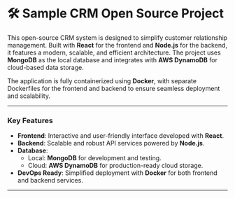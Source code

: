 # 🛠️ Sample CRM Open Source Project  

This open-source CRM system is designed to simplify customer relationship management. Built with **React** for the frontend and **Node.js** for the backend, it features a modern, scalable, and efficient architecture. The project uses **MongoDB** as the local database and integrates with **AWS DynamoDB** for cloud-based data storage.  

The application is fully containerized using **Docker**, with separate Dockerfiles for the frontend and backend to ensure seamless deployment and scalability.  

---

### Key Features  

- **Frontend**: Interactive and user-friendly interface developed with **React**.  
- **Backend**: Scalable and robust API services powered by **Node.js**.  
- **Database**:  
  - Local: **MongoDB** for development and testing.  
  - Cloud: **AWS DynamoDB** for production-ready cloud storage.  
- **DevOps Ready**: Simplified deployment with **Docker** for both frontend and backend services.  

---
